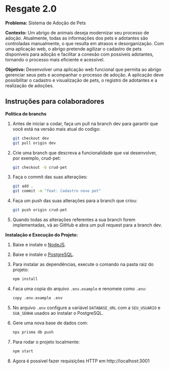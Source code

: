 # Resgate 2.0

**Problema:** Sistema de Adoção de Pets

**Contexto:** Um abrigo de animais deseja modernizar seu processo de adoção. Atualmente, todas as informações dos pets e adotantes são controladas manualmente, o que resulta em atrasos e desorganização. Com uma aplicação web, o abrigo pretende agilizar o cadastro de pets disponíveis para adoção e facilitar a conexão com possíveis adotantes, tornando o processo mais eficiente e acessível.

**Objetivo:** Desenvolver uma aplicação web funcional que permita ao abrigo gerenciar seus pets e acompanhar o processo de adoção. A aplicação deve possibilitar o cadastro e visualização de pets, o registro de adotantes e a realização de adoções.

## Instruções para colaboradores

**Politica de branchs**

1. Antes de iniciar a codar, faça um pull na branch dev para garantir que você está na versão mais atual do codigo:
   ```bash
   git checkout dev
   git pull origin dev
   ```

2. Crie uma branch que descreva a funcionalidade que vai desenvolver, por exemplo, crud-pet:
   ```bash
   git checkout -b crud-pet
   ```

3. Faça o commit das suas alterações:
   ```bash
   git add .
   git commit -m "feat: Cadastro novo pet"
   ```

4. Faça um push das suas alterações para a branch que criou:
   ```bash
   git push origin crud-pet
   ```

5. Quando todas as alterações referentes a sua branch forem implementadas, vá ao GitHub e abra um pull request para a branch dev.


**Instalação e Execução do Projeto:**

1. Baixe e instale o [NodeJS](https://nodejs.org/).

2. Baixe e instale o [PostgreSQL](https://www.postgresql.org/).

3. Para instalar as dependências, execute o comando na pasta raiz do projeto:
   ```bash
   npm install  
   ```
4. Faca uma copia do arquivo `.env.example` e renomeie como `.env`:
   ```bash
   copy .env.example .env
   ```

5. No arquivo `.env` configure a variável `DATABASE_URL` com a `SEU_USUARIO` e `SUA_SENHA` usados ao instalar o PostgreSQL.

6. Gere uma nova base de dados com:
   ```bash
   npx prisma db push
   ```

7. Para rodar o projeto localmente:
   ```bash
   npm start
   ```

8. Agora é possivel fazer requisições HTTP em http://localhost:3001